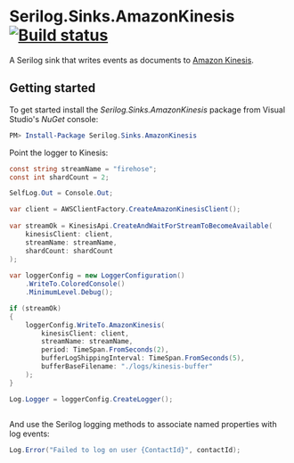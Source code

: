 # Serilog.Sinks.AmazonKinesis [![Build status](https://ci.appveyor.com/api/projects/status/mxoloqnptg3b9j47/branch/master?svg=true)](https://ci.appveyor.com/project/serilog/serilog-sinks-amazonkinesis/branch/master)

A Serilog sink that writes events as documents to [Amazon Kinesis](http://aws.amazon.com/kinesis/).

## Getting started

To get started install the _Serilog.Sinks.AmazonKinesis_ package from Visual Studio's _NuGet_ console:

```powershell
PM> Install-Package Serilog.Sinks.AmazonKinesis
```

Point the logger to Kinesis:

```csharp
const string streamName = "firehose";
const int shardCount = 2;

SelfLog.Out = Console.Out;

var client = AWSClientFactory.CreateAmazonKinesisClient();
            
var streamOk = KinesisApi.CreateAndWaitForStreamToBecomeAvailable(
    kinesisClient: client, 
    streamName: streamName, 
    shardCount: shardCount
);
            
var loggerConfig = new LoggerConfiguration()
    .WriteTo.ColoredConsole()
    .MinimumLevel.Debug();

if (streamOk)
{
    loggerConfig.WriteTo.AmazonKinesis(
        kinesisClient: client,
        streamName: streamName,
        period: TimeSpan.FromSeconds(2),
        bufferLogShippingInterval: TimeSpan.FromSeconds(5),
        bufferBaseFilename: "./logs/kinesis-buffer"
    );
}

Log.Logger = loggerConfig.CreateLogger();
    
```

And use the Serilog logging methods to associate named properties with log events:

```csharp
Log.Error("Failed to log on user {ContactId}", contactId);
```
